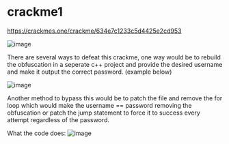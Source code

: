 # crackme1
https://crackmes.one/crackme/634e7c1233c5d4425e2cd953


![image](https://user-images.githubusercontent.com/112186489/197393415-892811ca-a05a-485a-a0ae-2d865cb732b7.png)

There are several ways to defeat this crackme, one way would be to rebuild the obfuscation in a seperate c++ project and provide the desired username and make it output the correct password. (example below)

![image](https://user-images.githubusercontent.com/112186489/197393480-83efa0f1-34d1-44d4-89e2-5086c3f4d1b3.png)


Another method to bypass this would be to patch the file and remove the for loop which would make the username == password removing the obfuscation or patch the jump statement to force it to success every attempt regardless of the password.


What the code does:
![image](https://user-images.githubusercontent.com/112186489/197394276-8127a70a-af9d-492b-b211-7cc4ea5e22ca.png)

